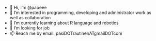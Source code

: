 - 👋 Hi, I’m @papeee
- 👀 I’m interested in programming, developing and administrator work as well as collaboration
- 🌱 I’m currently learning about R language and robotics
- 💞️ I’m looking for job
- 📫 Reach me by email: pasiDOTrautinenATgmailDOTcom

<!---
papeee/papeee is a ✨ special ✨ repository because its `README.md` (this file) appears on your GitHub profile.
You can click the Preview link to take a look at your changes.
--->

